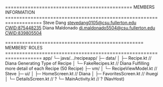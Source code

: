============================================= MEMBERS INFORMATION ===================================================================
Steve Dang      <stevedang0105@csu.fullerton.edu>     <CWID:875448235>
Diana Maldonado <di.maldonado5504@csu.fullerton.edu>  <CWID:839805504>
     
================================================= MEMBERS' ROLES ===================================================================
app/
 └─ java/.../recipeapp/
     ├─ data/
     │   ├─ Recipe.kt              // Diana Generating Type of Recipe
     │   └─ FakeRecipes.kt        // Diana Fulfilling more detail of each Recipe (50 Recipe)
     ├─ vm/
     │   └─ RecipeViewModel.kt // Steve
     ├─ ui/
     │   ├─ HomeScreen.kt         // Diana 
     │   ├─ FavoritesScreen.kt    // ihuegi
     │   └─ DetailsScreen.kt      // ?
     └─ MainActivity.kt           // ? (NavHost)
